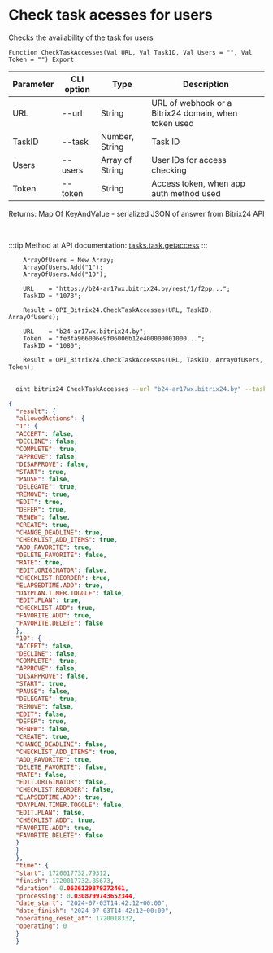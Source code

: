 ﻿---
sidebar_position: 20
---

# Check task acesses for users
 Checks the availability of the task for users



`Function CheckTaskAccesses(Val URL, Val TaskID, Val Users = "", Val Token = "") Export`

  | Parameter | CLI option | Type | Description |
  |-|-|-|-|
  | URL | --url | String | URL of webhook or a Bitrix24 domain, when token used |
  | TaskID | --task | Number, String | Task ID |
  | Users | --users | Array of String | User IDs for access checking |
  | Token | --token | String | Access token, when app auth method used |

  
  Returns:  Map Of KeyAndValue - serialized JSON of answer from Bitrix24 API

<br/>

:::tip
Method at API documentation: [tasks.task.getaccess](https://dev.1c-bitrix.ru/rest_help/tasks/task/tasks/tasks_task_getaccess.php)
:::
<br/>


```bsl title="Code example"
    ArrayOfUsers = New Array;
    ArrayOfUsers.Add("1");
    ArrayOfUsers.Add("10");

    URL    = "https://b24-ar17wx.bitrix24.by/rest/1/f2pp...";
    TaskID = "1078";

    Result = OPI_Bitrix24.CheckTaskAccesses(URL, TaskID, ArrayOfUsers);

    URL    = "b24-ar17wx.bitrix24.by";
    Token  = "fe3fa966006e9f06006b12e400000001000...";
    TaskID = "1080";

    Result = OPI_Bitrix24.CheckTaskAccesses(URL, TaskID, ArrayOfUsers, Token);
```



```sh title="CLI command example"
    
  oint bitrix24 CheckTaskAccesses --url "b24-ar17wx.bitrix24.by" --task "1080" --users %users% --token "fe3fa966006e9f06006b12e400000001000..."

```

```json title="Result"
{
  "result": {
  "allowedActions": {
  "1": {
  "ACCEPT": false,
  "DECLINE": false,
  "COMPLETE": true,
  "APPROVE": false,
  "DISAPPROVE": false,
  "START": true,
  "PAUSE": false,
  "DELEGATE": true,
  "REMOVE": true,
  "EDIT": true,
  "DEFER": true,
  "RENEW": false,
  "CREATE": true,
  "CHANGE_DEADLINE": true,
  "CHECKLIST_ADD_ITEMS": true,
  "ADD_FAVORITE": true,
  "DELETE_FAVORITE": false,
  "RATE": true,
  "EDIT.ORIGINATOR": false,
  "CHECKLIST.REORDER": true,
  "ELAPSEDTIME.ADD": true,
  "DAYPLAN.TIMER.TOGGLE": false,
  "EDIT.PLAN": true,
  "CHECKLIST.ADD": true,
  "FAVORITE.ADD": true,
  "FAVORITE.DELETE": false
  },
  "10": {
  "ACCEPT": false,
  "DECLINE": false,
  "COMPLETE": true,
  "APPROVE": false,
  "DISAPPROVE": false,
  "START": true,
  "PAUSE": false,
  "DELEGATE": true,
  "REMOVE": false,
  "EDIT": false,
  "DEFER": true,
  "RENEW": false,
  "CREATE": true,
  "CHANGE_DEADLINE": false,
  "CHECKLIST_ADD_ITEMS": true,
  "ADD_FAVORITE": true,
  "DELETE_FAVORITE": false,
  "RATE": false,
  "EDIT.ORIGINATOR": false,
  "CHECKLIST.REORDER": false,
  "ELAPSEDTIME.ADD": true,
  "DAYPLAN.TIMER.TOGGLE": false,
  "EDIT.PLAN": false,
  "CHECKLIST.ADD": true,
  "FAVORITE.ADD": true,
  "FAVORITE.DELETE": false
  }
  }
  },
  "time": {
  "start": 1720017732.79312,
  "finish": 1720017732.85673,
  "duration": 0.0636129379272461,
  "processing": 0.0308799743652344,
  "date_start": "2024-07-03T14:42:12+00:00",
  "date_finish": "2024-07-03T14:42:12+00:00",
  "operating_reset_at": 1720018332,
  "operating": 0
  }
  }
```
